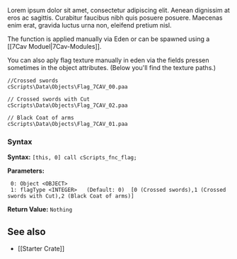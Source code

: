 <img align="right" width="0" height="0" src="">Lorem ipsum dolor sit amet, consectetur adipiscing elit. Aenean dignissim at eros ac sagittis. Curabitur faucibus nibh quis posuere posuere. Maecenas enim erat, gravida luctus urna non, eleifend pretium nisl.

The function is applied manually via Eden or can be spawned using a [[7Cav Moduel|7Cav-Modules]].

You can also aply flag texture manually in eden via the fields pressen sometimes in the object attributes. (Below you'll find the texture paths.)
```
//Crossed swords
cScripts\Data\Objects\Flag_7CAV_00.paa

// Crossed swords with Cut
cScripts\Data\Objects\Flag_7CAV_02.paa

// Black Coat of arms
cScripts\Data\Objects\Flag_7CAV_01.paa
```

### Syntax
**Syntax:** `[this, 0] call cScripts_fnc_flag;`

**Parameters:**
```
 0: Object <OBJECT>
 1: flagType <INTEGER>   (Default: 0)  [0 (Crossed swords),1 (Crossed swords with Cut),2 (Black Coat of arms)]
```

**Return Value:** ```Nothing```

## See also
* [[Starter Crate]]